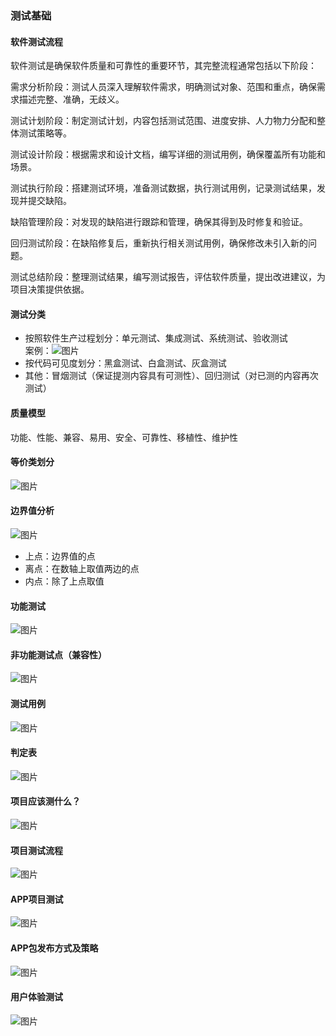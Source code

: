 ### **测试基础**
#### **软件测试流程**
软件测试是确保软件质量和可靠性的重要环节，其完整流程通常包括以下阶段：

需求分析阶段：测试人员深入理解软件需求，明确测试对象、范围和重点，确保需求描述完整、准确，无歧义。 

测试计划阶段：制定测试计划，内容包括测试范围、进度安排、人力物力分配和整体测试策略等。 

测试设计阶段：根据需求和设计文档，编写详细的测试用例，确保覆盖所有功能和场景。 

测试执行阶段：搭建测试环境，准备测试数据，执行测试用例，记录测试结果，发现并提交缺陷。 

缺陷管理阶段：对发现的缺陷进行跟踪和管理，确保其得到及时修复和验证。 

回归测试阶段：在缺陷修复后，重新执行相关测试用例，确保修改未引入新的问题。 

测试总结阶段：整理测试结果，编写测试报告，评估软件质量，提出改进建议，为项目决策提供依据。 
#### **测试分类**
* 按照软件生产过程划分：单元测试、集成测试、系统测试、验收测试  
  案例：![图片](img\1.png)
* 按代码可见度划分：黑盒测试、白盒测试、灰盒测试
* 其他：冒烟测试（保证提测内容具有可测性）、回归测试（对已测的内容再次测试）  
#### **质量模型**  
功能、性能、兼容、易用、安全、可靠性、移植性、维护性
#### **等价类划分** 
![图片](img\2.png)
#### **边界值分析** 
![图片](img\3.png)
* 上点：边界值的点
* 离点：在数轴上取值两边的点
* 内点：除了上点取值
#### **功能测试**
![图片](img\11.png)
#### **非功能测试点（兼容性）**
![图片](img\4.png)
#### **测试用例**
![图片](img\5.png)
#### **判定表**
![图片](img\6.png)
#### **项目应该测什么？**
![图片](img\7.png)
#### **项目测试流程**
![图片](img\8.png)
#### **APP项目测试**
![图片](img\9.png)
#### **APP包发布方式及策略**
![图片](img\10.png)
#### **用户体验测试**
![图片](img\12.png)

